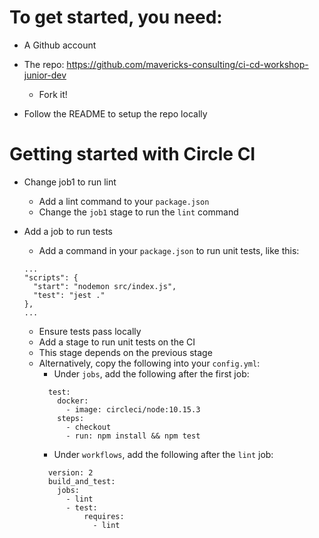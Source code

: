 # To get started, you need:

* A Github account

* The repo: https://github.com/mavericks-consulting/ci-cd-workshop-junior-dev
  - Fork it!

* Follow the README to setup the repo locally

# Getting started with Circle CI

* Change job1 to run lint
  - Add a lint command to your `package.json`
  - Change the `job1` stage to run the `lint` command
  
* Add a job to run tests
  - Add a command in your `package.json` to run unit tests, like this:
  ```
  ...
  "scripts": {
    "start": "nodemon src/index.js",
    "test": "jest ."
  },
  ...
  ```
  - Ensure tests pass locally
  - Add a stage to run unit tests on the CI
  - This stage depends on the previous stage
  - Alternatively, copy the following into your `config.yml`:
    - Under `jobs`, add the following after the first job:
    ```
      test:
        docker:
          - image: circleci/node:10.15.3
        steps:
          - checkout
          - run: npm install && npm test
    ```
     - Under `workflows`, add the following after the `lint` job:
    ```
      version: 2
      build_and_test:
        jobs:
          - lint
          - test:
              requires:
                - lint
    ```
 


